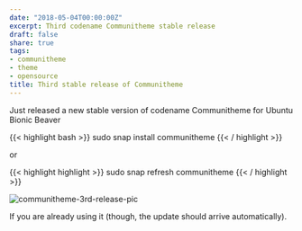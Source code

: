 ```yaml
---
date: "2018-05-04T00:00:00Z"
excerpt: Third codename Communitheme stable release
draft: false
share: true
tags:
- communitheme
- theme
- opensource
title: Third stable release of Communitheme
---
```


Just released a new stable version of codename Communitheme for Ubuntu Bionic Beaver 

{{< highlight bash >}}
    sudo snap install communitheme
{{< / highlight >}}

or

{{< highlight highlight >}}
   sudo snap refresh communitheme
{{< / highlight >}}

![communitheme-3rd-release-pic](/images/communitheme-3rd-release-pic.jpeg)

If you are already using it (though, the update should arrive automatically).

